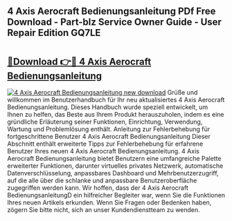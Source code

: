 ## 4 Axis Aerocraft Bedienungsanleitung PDf Free Download - Part-blz Service Owner Guide - User Repair Edition GQ7LE

# <h2><a href="http://df4gpb3.blite.top/?on=4+Axis+Aerocraft+Bedienungsanleitung">🔗Download 👉🔴 4 Axis Aerocraft Bedienungsanleitung</a></h2>

[![4 Axis Aerocraft Bedienungsanleitung new download](https://i.imgur.com/lujVjoI.png)](http://df4gpb3.blite.top/?on=4+Axis+Aerocraft+Bedienungsanleitung)
Grüße und willkommen im Benutzerhandbuch für Ihr neu aktualisiertes 4 Axis Aerocraft Bedienungsanleitung. Dieses Handbuch wurde speziell entwickelt, um Ihnen zu helfen, das Beste aus Ihrem Produkt herauszuholen, indem es eine gründliche Erläuterung seiner Funktionen, Einrichtung, Verwendung, Wartung und Problemlösung enthält. Anleitung zur Fehlerbehebung für fortgeschrittene Benutzer 4 Axis Aerocraft Bedienungsanleitung Dieser Abschnitt enthält erweiterte Tipps zur Fehlerbehebung für erfahrene Benutzer Ihres neuen 4 Axis Aerocraft Bedienungsanleitung. 4 Axis Aerocraft Bedienungsanleitung bietet Benutzern eine umfangreiche Palette erweiterter Funktionen, darunter virtuelles privates Netzwerk, automatische Datenverschlüsselung, anpassbares Dashboard und Mehrbenutzerzugriff, auf die alle über die schlanke und anpassbare Benutzeroberfläche zugegriffen werden kann. Wir hoffen, dass der 4 Axis Aerocraft BedienungsanleitungD ein hilfreicher Begleiter war, wenn Sie die Funktionen Ihres neuen Artikels erkunden. Wenn Sie Fragen oder Bedenken haben, zögern Sie bitte nicht, sich an unser Kundendienstteam zu wenden.
